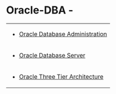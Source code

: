 # Oracle-DBA -
<table>
<tr>
<td>

* <a href="https://github.com/dev-kumaresan/Oracle-DBA/blob/main/Documentation/Introduction.md">Oracle Database Administration</a>
</td>
</tr>
<tr>
<td>

* <a href="https://github.com/dev-kumaresan/Oracle-DBA/blob/main/Documentation/Oracle-Database-Server.md">Oracle Database Server</a>
</td>
</tr>
<tr>
<td>

* <a href="https://github.com/dev-kumaresan/Oracle-DBA/blob/main/Documentation/Three-Tier-Architecture.md">Oracle Three Tier Architecture</a>
</td>
</tr>
</table>
